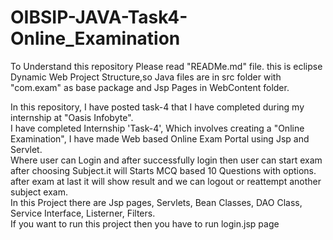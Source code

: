 # OIBSIP-JAVA-Task4-Online_Examination
To Understand this repository Please read "READMe.md" file.
this is eclipse Dynamic Web Project Structure,so Java files are in src folder with "com.exam" as base package and Jsp Pages in WebContent folder.<br>

In this repository, I have posted task-4 that I have completed during my internship at "Oasis Infobyte".  <br>
I have completed Internship 'Task-4', Which involves creating a "Online Examination", I have made Web based Online Exam Portal using Jsp and Servlet.<br>
Where user can Login and after successfully login then user can start exam after choosing Subject.it will Starts MCQ based 10 Questions with options. <br>
after exam at last it will show result and we can logout or reattempt another subject exam.<br>
In this Project there are Jsp pages, Servlets, Bean Classes, DAO Class, Service Interface, Listerner, Filters. <br>
If you want to run this project then you have to run login.jsp page<br>
